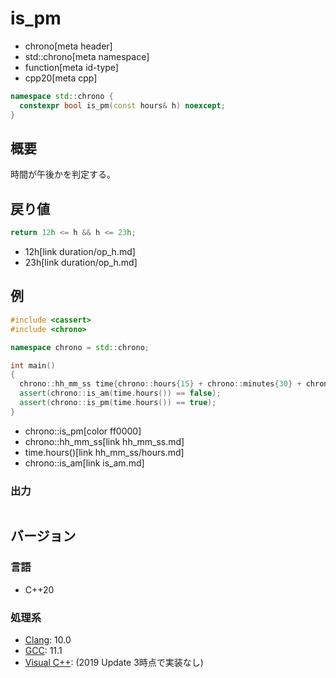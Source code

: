 # is_pm
* chrono[meta header]
* std::chrono[meta namespace]
* function[meta id-type]
* cpp20[meta cpp]

```cpp
namespace std::chrono {
  constexpr bool is_pm(const hours& h) noexcept;
}
```

## 概要
時間が午後かを判定する。


## 戻り値
```cpp
return 12h <= h && h <= 23h;
```
* 12h[link duration/op_h.md]
* 23h[link duration/op_h.md]


## 例
```cpp example
#include <cassert>
#include <chrono>

namespace chrono = std::chrono;

int main()
{
  chrono::hh_mm_ss time{chrono::hours{15} + chrono::minutes{30} + chrono::seconds{10}};
  assert(chrono::is_am(time.hours()) == false);
  assert(chrono::is_pm(time.hours()) == true);
}
```
* chrono::is_pm[color ff0000]
* chrono::hh_mm_ss[link hh_mm_ss.md]
* time.hours()[link hh_mm_ss/hours.md]
* chrono::is_am[link is_am.md]

### 出力
```
```

## バージョン
### 言語
- C++20

### 処理系
- [Clang](/implementation.md#clang): 10.0
- [GCC](/implementation.md#gcc): 11.1
- [Visual C++](/implementation.md#visual_cpp): (2019 Update 3時点で実装なし)
